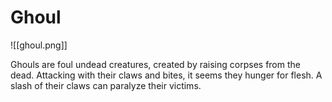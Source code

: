 # Ghoul
![[ghoul.png]]

Ghouls are foul undead creatures, created by raising corpses from the dead. Attacking with their claws and bites, it seems they hunger for flesh. A slash of their claws can paralyze their victims.